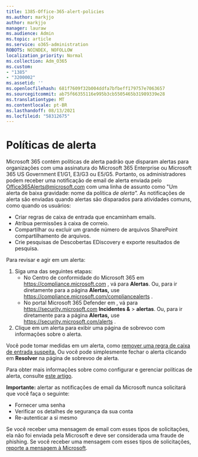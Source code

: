```yaml
---
title: 1385-Office-365-alert-policies
ms.author: markjjo
author: markjjo
manager: lauraw
ms.audience: Admin
ms.topic: article
ms.service: o365-administration
ROBOTS: NOINDEX, NOFOLLOW
localization_priority: Normal
ms.collection: Adm_O365
ms.custom:
- "1385"
- "3200002"
ms.assetid: ''
ms.openlocfilehash: 681f7609f32b004ddfa7bfbeff179757e7063657
ms.sourcegitcommit: ab75f66355116e995b3cb5505465b31989339e28
ms.translationtype: MT
ms.contentlocale: pt-BR
ms.lasthandoff: 08/13/2021
ms.locfileid: "58312675"
---
```

# <a name="alert-policies"></a>Políticas de alerta

Microsoft 365 contém políticas [](https://docs.microsoft.com/microsoft-365/compliance/alert-policies#default-alert-policies) de alerta padrão que disparam alertas para organizações com uma assinatura do Microsoft 365 Enterprise ou Microsoft 365 US Government E1/G1, E3/G3 ou E5/G5. Portanto, os administradores podem receber uma notificação de email de alerta enviada pelo Office365Alerts@microsoft.com com uma linha de assunto como "Um alerta de baixa gravidade: nome da política *de alerta".* As notificações de alerta são enviadas quando alertas são disparados para atividades comuns, como quando os usuários:

- Criar regras de caixa de entrada que encaminham emails.
- Atribua permissões à caixa de correio.
- Compartilhar ou excluir um grande número de arquivos SharePoint compartilhamento de arquivos.
- Crie pesquisas de Descobertas EDiscovery e exporte resultados de pesquisa.

Para revisar e agir em um alerta:

1. Siga uma das seguintes etapas:
   - No Centro de conformidade do Microsoft 365 em <https://compliance.microsoft.com> , vá para **Alertas**. Ou, para ir diretamente para a página **Alertas,** use <https://compliance.microsoft.com/compliancealerts> .
   - No portal Microsoft 365 Defender em , vá para <https://security.microsoft.com> **Incidentes &** \> **alertas**. Ou, para ir diretamente para a página **Alertas,** use <https://security.microsoft.com/alerts> .
2. Clique em um alerta para exibir uma página de sobrevoo com informações sobre o alerta.

Você pode tomar medidas em um alerta, como [remover uma regra de caixa de entrada suspeita.](https://docs.microsoft.com/microsoft-365/security/office-365-security/responding-to-a-compromised-email-account) Ou você pode simplesmente fechar o alerta clicando em **Resolver** na página de sobrevoo de alerta.

Para obter mais informações sobre como configurar e gerenciar políticas de alerta, consulte  [este artigo](https://docs.microsoft.com/microsoft-365/compliance/alert-policies).

**Importante:** alertar as notificações de email da Microsoft nunca solicitará que você faça o seguinte:

- Fornecer uma senha
- Verificar os detalhes de segurança da sua conta
- Re-autenticar a si mesmo

Se você receber uma mensagem de email com esses tipos de solicitações, ela não foi enviada pela Microsoft e deve ser considerada uma fraude de phishing. Se você receber uma mensagem com esses tipos de solicitações, [reporte a mensagem à Microsoft](https://docs.microsoft.com/microsoft-365/security/office-365-security/report-junk-email-messages-to-microsoft).
